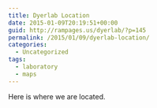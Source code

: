 ```yaml
---
title: Dyerlab Location
date: 2015-01-09T20:19:51+00:00
guid: http://rampages.us/dyerlab/?p=145
permalink: /2015/01/09/dyerlab-location/
categories:
  - Uncategorized
tags:
  - laboratory
  - maps
---
```

Here is where we are located.

&nbsp;